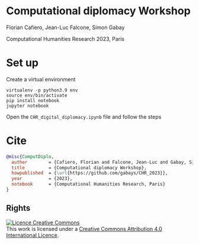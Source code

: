 # Computational diplomacy Workshop

Florian Cafiero, Jean-Luc Falcone, Simon Gabay

Computational Humanities Research 2023, Paris

# Set up

Create a virtual environment

```
virtualenv -p python3.9 env
source env/bin/activate
pip install notebook
jupyter notebook
```

Open the `CHR_digital_diplomacy.ipynb` file and follow the steps

# Cite 

```bibtex
@misc{ComputDiplo,
  author 		= {Cafiero, Florian and Falcone, Jean-Luc and Gabay, Simon},
  title  		= {Computational diplomacy Workshop},
  howpublished  = {\url{https://github.com/gabays/CHR_2023}},
  year   		= {2023},
  notebook		= {Computational Humanities Research, Paris}
}
```

## Rights

<a rel="license" href="http://creativecommons.org/licenses/by-sa/4.0/"><img alt="Licence Creative Commons" style="border-width:0" src="https://i.creativecommons.org/l/by-sa/4.0/88x31.png" /></a><br />This work is licensed under a <a rel="license" href="http://creativecommons.org/licenses/by-sa/4.0/">Creative Commons Attribution 4.0 International Licence</a>.

